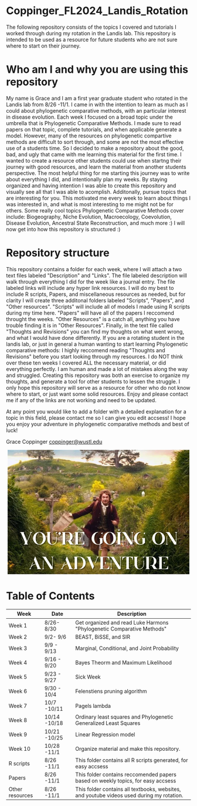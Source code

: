 # Coppinger_FL2024_Landis_Rotation
The following repository consists of the topics I covered and tutorials I worked through during my rotation in the Landis lab. This repository is intended to be used as a resource for future students who are not sure where to start on their journey.

# Who am I and why you are using this repository
My name is Grace and I am a first year graduate student who rotated in the Landis lab from 8/26 -11/1. I came in with the intention to learn as much as I could about phylogenetic comparative methods, with an particular interest in disease evolution. Each week I focused on a broad topic under the umbrella that is Phylogenetic Comparative Methods. I made sure to read papers on that topic, complete tutorials, and when applicable generate a model. However, many of the resources on phylogenetic compartive methods are difficult to sort through, and some are not the most effective use of a students time. So I decided to make a repository about the good, bad, and ugly that came with me learning this material for the first time. I wanted to create a resource other students could use when startng their journey with good resources, and learn the material from another students perspective. The most helpful thing for me starting this journey was to write about everything I did, and intentionally plan my weeks. By staying organized and having intention I was able to create this repository and visually see all that I was able to acomplish. Additonally, pursue topics that are interesting for you. This motivated me every week to learn about things I was interested in, and what is most interesting to me might not be for others. Some really cool topics Phylogenetic Comparative Methods cover include: Biogeography, Niche Evolution, Macroecology, Coevolution, Disease Evolution, Ancestral State Reconstruction, and much more :) I will now get into how this repository is structured :)


# Repository structure
This repository contains a folder for each week, where I will attach a two text files labeled "Description" and "Links". The file labeled description will walk through everything I did for the week like a journal entry. The file labeled links will include any hyper link resources. I will do my best to include R scripts, Papers, and miscellaneous resources as needed, but for clarity I will create three additonal folders labeled "Scripts", "Papers", and "Other resources". "Scripts" will include all of models I made using R scripts during my time here. "Papers" will have all of the papers I reccomend throught the weeks. "Other Resources" is a catch all, anything you have trouble finding it is in "Other Resources". Finally, in the text file called "Thoughts and Revisions" you can find my thoughts on what went wrong, and what I would have done differently. If you are a rotating student in the landis lab, or just in general a human wanting to start learning Phylogenetic comparative methods: I highly reccomend reading "Thoughts and Revisions" before you start looking through my resources. I do NOT think over these ten weeks I covered ALL the necessary material, or did everything perfectly. I am human and made a lot of mistakes along the way and struggled. Creating this repository was both an exercise to organize my thoughts, and generate a tool for other students to lessen the struggle. I only hope this repository will serve as a resource for other who do not know where to start, or just want some solid resources. Enjoy and please contact me if any of the links are not working and need to be updated.

At any point you would like to add a folder with a detailed explanation for a topic in this field, please contact me so I can give you edit accsess! I hope you enjoy your adventure in phylogenetic comparative methods and best of luck!

Grace Coppinger
coppinger@wustl.edu

<div align="center">
    <img src="/Other_resources/Adventure.png" alt="Adventure">
</div>

# Table of Contents

<center>

| Week | Date | Description |
|-------|------------|-------------|
| Week 1        | 8/26- 8/30 | Get organized and read Luke Harmons "Phylogenetic Comparative Methods" |
| Week 2        | 9/2- 9/6 | BEAST, BiSSE, and SIR |
| Week 3        | 9/9 - 9/13 | Marginal, Conditional, and Joint Probability |
| Week 4        | 9/16 - 9/20 | Bayes Theorm and Maximum Likelihood|
| Week 5        | 9/23 - 9/27 | Sick Week |
| Week 6        | 9/30 - 10/4 | Felenstiens pruning algorithm |
| Week 7        | 10/7 -10/11 | Pagels lambda |
| Week 8        | 10/14 -10/18 | Ordinary least squares and Phylogenetic Generalized Least Squares |
| Week 9        | 10/21 -10/25 | Linear Regression model |
| Week 10       | 10/28 -11/1 | Organize material and make this repository. |
| R scripts        | 8/26 -11/1 | This folder contains all R scripts generated, for easy accsess|
| Papers        | 8/26 -11/1 | This folder contains reccomended papers based on weekly topics, for easy accsess |
| Other resources        | 8/26 -11/1 | This folder contains all textbooks, websites, and youtube videos used during my rotation.|
</center>
